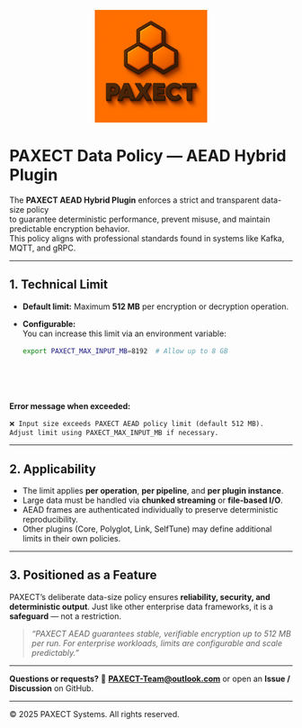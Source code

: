 <p align="center">
  <img src="ChatGPT%20Image%202%20okt%202025%2C%2022_33_51.png" alt="PAXECT logo" width="200"/>
</p>

# PAXECT Data Policy — AEAD Hybrid Plugin

The **PAXECT AEAD Hybrid Plugin** enforces a strict and transparent data-size policy  
to guarantee deterministic performance, prevent misuse, and maintain predictable encryption behavior.  
This policy aligns with professional standards found in systems like Kafka, MQTT, and gRPC.

---

## 1. Technical Limit

- **Default limit:** Maximum **512 MB** per encryption or decryption operation.  
- **Configurable:**  
  You can increase this limit via an environment variable:

  ```bash
  export PAXECT_MAX_INPUT_MB=8192  # Allow up to 8 GB



 
 **Error message when exceeded:**

  ```
  ❌ Input size exceeds PAXECT AEAD policy limit (default 512 MB).
  Adjust limit using PAXECT_MAX_INPUT_MB if necessary.
  ```

---

## 2. Applicability

* The limit applies **per operation**, **per pipeline**, and **per plugin instance**.
* Large data must be handled via **chunked streaming** or **file-based I/O**.
* AEAD frames are authenticated individually to preserve deterministic reproducibility.
* Other plugins (Core, Polyglot, Link, SelfTune) may define additional limits in their own policies.

---

## 3. Positioned as a Feature

PAXECT’s deliberate data-size policy ensures **reliability, security, and deterministic output**.
Just like other enterprise data frameworks, it is a **safeguard** — not a restriction.

> *“PAXECT AEAD guarantees stable, verifiable encryption up to 512 MB per run.
> For enterprise workloads, limits are configurable and scale predictably.”*

---

**Questions or requests?**
📧 **[PAXECT-Team@outlook.com](mailto:PAXECT-Team@outlook.com)** or open an **Issue / Discussion** on GitHub.

---

© 2025 PAXECT Systems. All rights reserved.

```


